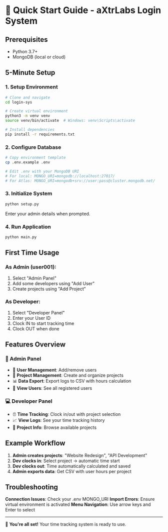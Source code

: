 # 🚀 Quick Start Guide - aXtrLabs Login System

## Prerequisites
- Python 3.7+
- MongoDB (local or cloud)

## 5-Minute Setup

### 1. Setup Environment
```bash
# Clone and navigate
cd login-sys

# Create virtual environment
python3 -m venv venv
source venv/bin/activate  # Windows: venv\Scripts\activate

# Install dependencies
pip install -r requirements.txt
```

### 2. Configure Database
```bash
# Copy environment template
cp .env.example .env

# Edit .env with your MongoDB URI
# For local: MONGO_URI=mongodb://localhost:27017/
# For Atlas: MONGO_URI=mongodb+srv://user:pass@cluster.mongodb.net/
```

### 3. Initialize System
```bash
python setup.py
```
Enter your admin details when prompted.

### 4. Run Application
```bash
python main.py
```

## First Time Usage

### As Admin (user001):
1. Select "Admin Panel"
2. Add some developers using "Add User"
3. Create projects using "Add Project"

### As Developer:
1. Select "Developer Panel"
2. Enter your User ID
3. Clock IN to start tracking time
4. Clock OUT when done

## Features Overview

### 👑 Admin Panel
- 👤 **User Management**: Add/remove users
- 📁 **Project Management**: Create and organize projects  
- 📊 **Data Export**: Export logs to CSV with hours calculation
- 👥 **View Users**: See all registered users

### 💻 Developer Panel
- ⏰ **Time Tracking**: Clock in/out with project selection
- 📈 **View Logs**: See your time tracking history
- 🔄 **Project Info**: Browse available projects

## Example Workflow

1. **Admin creates projects**: "Website Redesign", "API Development"
2. **Dev clocks in**: Select project → automatic time start
3. **Dev clocks out**: Time automatically calculated and saved
4. **Admin exports data**: Get CSV with user hours per project

## Troubleshooting

**Connection Issues**: Check your .env MONGO_URI
**Import Errors**: Ensure virtual environment is activated
**Menu Navigation**: Use arrow keys and Enter to select

---
🎉 **You're all set!** Your time tracking system is ready to use.
